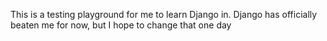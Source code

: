 This is a testing playground for me to learn Django in. Django has officially beaten me for now, but I hope to change that one day
